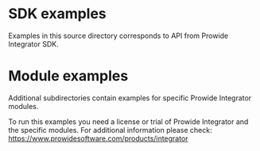 SDK examples
============

Examples in this source directory corresponds to API from Prowide Integrator SDK.

Module examples
===============
Additional subdirectories contain examples for specific Prowide Integrator modules.


To run this examples you need a license or trial of Prowide Integrator and the specific modules.
For additional information please check: https://www.prowidesoftware.com/products/integrator


